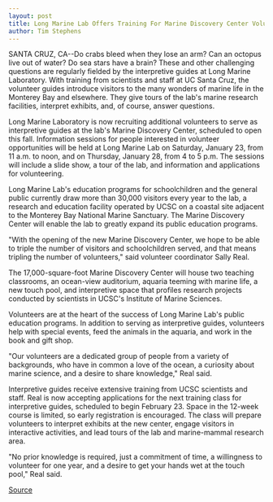 ```yaml
---
layout: post
title: Long Marine Lab Offers Training For Marine Discovery Center Volunteers
author: Tim Stephens
---
```


SANTA CRUZ, CA--Do crabs bleed when they lose an arm? Can an octopus live out of water? Do sea stars have a brain? These and other challenging questions are regularly fielded by the interpretive guides at Long Marine Laboratory. With training from scientists and staff at UC Santa Cruz, the volunteer guides introduce visitors to the many wonders of marine life in the Monterey Bay and elsewhere. They give tours of the lab's marine research facilities, interpret exhibits, and, of course, answer questions.

Long Marine Laboratory is now recruiting additional volunteers to serve as interpretive guides at the lab's Marine Discovery Center, scheduled to open this fall. Information sessions for people interested in volunteer opportunities will be held at Long Marine Lab on Saturday, January 23, from 11 a.m. to noon, and on Thursday, January 28, from 4 to 5 p.m. The sessions will include a slide show, a tour of the lab, and information and applications for volunteering.

Long Marine Lab's education programs for schoolchildren and the general public currently draw more than 30,000 visitors every year to the lab, a research and education facility operated by UCSC on a coastal site adjacent to the Monterey Bay National Marine Sanctuary. The Marine Discovery Center will enable the lab to greatly expand its public education programs.

"With the opening of the new Marine Discovery Center, we hope to be able to triple the number of visitors and schoolchildren served, and that means tripling the number of volunteers," said volunteer coordinator Sally Real.

The 17,000-square-foot Marine Discovery Center will house two teaching classrooms, an ocean-view auditorium, aquaria teeming with marine life, a new touch pool, and interpretive space that profiles research projects conducted by scientists in UCSC's Institute of Marine Sciences.

Volunteers are at the heart of the success of Long Marine Lab's public education programs. In addition to serving as interpretive guides, volunteers help with special events, feed the animals in the aquaria, and work in the book and gift shop.

"Our volunteers are a dedicated group of people from a variety of backgrounds, who have in common a love of the ocean, a curiosity about marine science, and a desire to share knowledge," Real said.

Interpretive guides receive extensive training from UCSC scientists and staff. Real is now accepting applications for the next training class for interpretive guides, scheduled to begin February 23. Space in the 12-week course is limited, so early registration is encouraged. The class will prepare volunteers to interpret exhibits at the new center, engage visitors in interactive activities, and lead tours of the lab and marine-mammal research area.

"No prior knowledge is required, just a commitment of time, a willingness to volunteer for one year, and a desire to get your hands wet at the touch pool," Real said.

[Source](http://www1.ucsc.edu/news_events/press_releases/archive/98-99/01-99/lmlvols.htm "Permalink to UC Santa Cruz: LML Volunteer Training")
